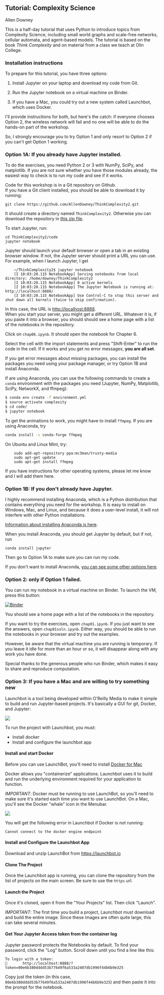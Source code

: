 ## Tutorial: Complexity Science

Allen Downey

This is a half-day tutorial that uses Python to introduce topics from Complexity
Science, including small world graphs and scale-free networks, cellular automata,
and agent-based models.  The tutorial is based on the book _Think Complexity_ and
on material from a class we teach at Olin College.


### Installation instructions

To prepare for this tutorial, you have three options:

1. Install Jupyter on your laptop and download my code from Git.

2. Run the Jupyter notebook on a virtual machine on Binder.

3. If you have a Mac, you could try out a new system called Launchbot, which uses Docker.

I'll provide instructions for both, but here's the catch: if everyone chooses Option 2,
the wireless network will fail and no one will be able to do the hands-on part of the workshop.

So, I strongly encourage you to try Option 1 and only resort to Option 2 if you can't get Option 1 working.



### Option 1A: If you already have Jupyter installed.

To do the exercises, you need Python 2 or 3 with NumPy, SciPy, and matplotlib.
If you are not sure whether you have those modules already, the easiest way to
check is to run my code and see if it works.

Code for this workshop is in a Git repository on Github.  
If you have a Git client installed, you should be able to download it by running:

    git clone https://github.com/AllenDowney/ThinkComplexity2.git

It should create a directory named `ThinkComplexity2`.
Otherwise you can download the repository in [this zip file](https://github.com/AllenDowney/ThinkComplexity2/zipball/gh-pages).

To start Jupyter, run:

    cd ThinkComplexity2/code
    jupyter notebook

Jupyter should launch your default browser or open a tab in an existing browser window.
If not, the Jupyter server should print a URL you can use.  For example, when I launch Jupyter, I get

```
    ~/ThinkComplexity2$ jupyter notebook
    [I 10:03:20.115 NotebookApp] Serving notebooks from local directory: /home/downey/ThinkComplexity2
    [I 10:03:20.115 NotebookApp] 0 active kernels
    [I 10:03:20.115 NotebookApp] The Jupyter Notebook is running at: http://localhost:8888/
    [I 10:03:20.115 NotebookApp] Use Control-C to stop this server and shut down all kernels (twice to skip confirmation).
```

In this case, the URL is [http://localhost:8888](http://localhost:8888).  
When you start your server, you might get a different URL.
Whatever it is, if you paste it into a browser, you should should see a home page with a list of the
notebooks in the repository.

Click on `chap06.ipynb`.  It should open the notebook for Chapter 6.

Select the cell with the import statements and press "Shift-Enter" to run the code in the cell.
If it works and you get no error messages, **you are all set**.  

If you get error messages about missing packages, you can install the packages you need using your
package manager, or try Option 1B and install Anaconda.

If are using Anaconda, you can use the following commands to create a `conda` environment with the packages you need (Jupyter, NumPy, Matplotlib, SciPy, NetworkX, and ffmpeg):

```bash
$ conda env create -f environment.yml
$ source activate complexity
$ cd code/
$ jupyter notebook
```

To get the animations to work, you might have to install `ffmpeg`.  If you are using Anaconda, try

```bash
conda install -c conda-forge ffmpeg
```

On Ubuntu and Linux Mint, try:

```
    sudo add-apt-repository ppa:mc3man/trusty-media
    sudo apt-get update
    sudo apt-get install ffmpeg
```
If you have instructions for other operating systems, please let me know and I will add them here.


### Option 1B: If you don't already have Jupyter.

I highly recommend installing Anaconda, which is a Python distribution that contains everything
you need for the workshop.  It is easy to install on Windows, Mac, and Linux, and because it does a
user-level install, it will not interfere with other Python installations.

[Information about installing Anaconda is here](http://docs.continuum.io/anaconda/install.html).

When you install Anaconda, you should get Jupyter by default, but if not, run

    conda install jupyter

Then go to Option 1A to make sure you can run my code.

If you don't want to install Anaconda,
[you can see some other options here](http://jupyter.readthedocs.io/en/latest/install.html).


### Option 2: only if Option 1 failed.

You can run my notebook in a virtual machine on Binder. To launch the VM, press this button:

 [![Binder](http://mybinder.org/badge.svg)](http://mybinder.org:/repo/allendowney/thinkcomplexity2)

You should see a home page with a list of the notebooks in the repository.

If you want to try the exercises, open `chap01.ipynb`. If you just want to see the answers, open `chap01soln.ipynb`.
Either way, you should be able to run the notebooks in your browser and try out the examples.  

However, be aware that the virtual machine you are running is temporary.
If you leave it idle for more than an hour or so, it will disappear along with any work you have done.

Special thanks to the generous people who run Binder, which makes it easy to share and reproduce computation.

### Option 3: If you have a Mac and are willing to try something new

Launchbot is a tool being developed within O'Reilly Media to make it simple to build and run Jupyter-based projects. It's basically a GUI for git, Docker, and Jupyter:

<img src="https://launchbot.io/images/launchbot-client.gif"/>

To run the project with Launchbot, you must:

* Install docker
* Install and configure the launchbot app

#### Install and start Docker

Before you can use LaunchBot, you'll need to install [Docker for Mac](https://www.docker.com/products/docker-engine)

Docker allows you "containerize" applications. Launchbot uses it to build and run the underlying environment required for your application to function.

*IMPORTANT*: Docker must be running to use LaunchBot, so you'll need to make sure it's started each time you want to use LaunchBot.  On a Mac, you'll see the Docker "whale" icon in the Menubar.

<img src="http://launchbot.io/docs/images/docker-mac-toolbar.png"/>

You will get the following error in Launchbot if Docker is not running:

```
Cannot connect to the docker engine endpoint
```

#### Install and Configure the Launchbot App

Download and unzip LaunchBot from https://launchbot.io

#### Clone The Project

Once the Launchbot app is running, you can clone the  repository from the list of projects on the main screen.  Be sure to use the `https` url.

#### Launch the Project

Once it's cloned, open it from the "Your Projects" list.  Then click "Launch".  

*IMPORTANT*: The first time you build a project, Launchbot must download and build the entire image.  Since these images are often quite large, this can take several minutes.  

#### Get Your Jupyter Access token from the container log

Jupyter password protects the Notebooks by default.  To find your password, click the "Log" button.  Scroll down until you find a line like this:

```
To login with a token:
       http://localhost:8888/?token=00e6b380dddd53b77649f6a533a2407db1996f44b6b9e325
```

Copy just the token (in this case, `00e6b380dddd53b77649f6a533a2407db1996f44b6b9e325`) and then paste it into the prompt for the notebook.
